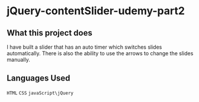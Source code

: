 # jQuery-contentSlider-udemy-part2

What this project does  
----------------------
I have built a slider that has an auto timer which switches slides automatically. There is also the ability to use the arrows to change the slides manually.  


Languages Used
--------------
`HTML` `CSS` `javaScript\jQuery`


